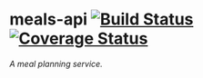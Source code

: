# meals-api [![Build Status](https://travis-ci.org/jcosentino11/meals-api.svg?branch=master)](https://travis-ci.org/jcosentino11/meals-api) [![Coverage Status](https://coveralls.io/repos/github/jcosentino11/meals-api/badge.svg?branch=master)](https://coveralls.io/github/jcosentino11/meals-api?branch=master)

_A meal planning service._
